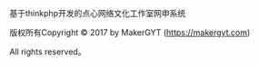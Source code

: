 基于thinkphp开发的点心网络文化工作室网申系统

版权所有Copyright © 2017 by MakerGYT (https://makergyt.com)

All rights reserved。
